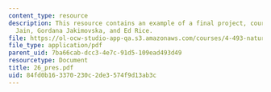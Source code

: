 ```yaml
---
content_type: resource
description: This resource contains an example of a final project, courtesy of Ruchi
  Jain, Gordana Jakimovska, and Ed Rice.
file: https://ol-ocw-studio-app-qa.s3.amazonaws.com/courses/4-493-natural-light-in-design-january-iap-2006/84fd0b163370230c2de3574f9d13ab3c_26_pres.pdf
file_type: application/pdf
parent_uid: 7ba66cab-dcc3-4e7c-91d5-109ead493d49
resourcetype: Document
title: 26_pres.pdf
uid: 84fd0b16-3370-230c-2de3-574f9d13ab3c
---
```

